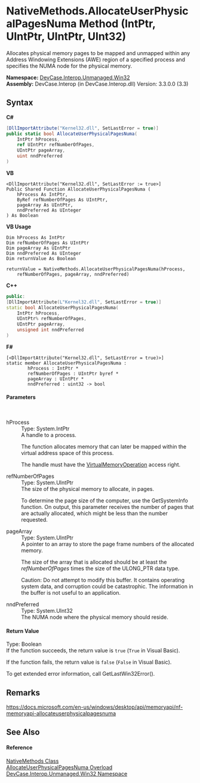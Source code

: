 # NativeMethods.AllocateUserPhysicalPagesNuma Method (IntPtr, UIntPtr, UIntPtr, UInt32)
 

Allocates physical memory pages to be mapped and unmapped within any Address Windowing Extensions (AWE) region of a specified process and specifies the NUMA node for the physical memory.

**Namespace:**&nbsp;<a href="N_DevCase_Interop_Unmanaged_Win32">DevCase.Interop.Unmanaged.Win32</a><br />**Assembly:**&nbsp;DevCase.Interop (in DevCase.Interop.dll) Version: 3.3.0.0 (3.3)

## Syntax

**C#**<br />
``` C#
[DllImportAttribute("Kernel32.dll", SetLastError = true)]
public static bool AllocateUserPhysicalPagesNuma(
	IntPtr hProcess,
	ref UIntPtr refNumberOfPages,
	UIntPtr pageArray,
	uint nndPreferred
)
```

**VB**<br />
``` VB
<DllImportAttribute("Kernel32.dll", SetLastError := true>]
Public Shared Function AllocateUserPhysicalPagesNuma ( 
	hProcess As IntPtr,
	ByRef refNumberOfPages As UIntPtr,
	pageArray As UIntPtr,
	nndPreferred As UInteger
) As Boolean
```

**VB Usage**<br />
``` VB Usage
Dim hProcess As IntPtr
Dim refNumberOfPages As UIntPtr
Dim pageArray As UIntPtr
Dim nndPreferred As UInteger
Dim returnValue As Boolean

returnValue = NativeMethods.AllocateUserPhysicalPagesNuma(hProcess, 
	refNumberOfPages, pageArray, nndPreferred)
```

**C++**<br />
``` C++
public:
[DllImportAttribute(L"Kernel32.dll", SetLastError = true)]
static bool AllocateUserPhysicalPagesNuma(
	IntPtr hProcess, 
	UIntPtr% refNumberOfPages, 
	UIntPtr pageArray, 
	unsigned int nndPreferred
)
```

**F#**<br />
``` F#
[<DllImportAttribute("Kernel32.dll", SetLastError = true)>]
static member AllocateUserPhysicalPagesNuma : 
        hProcess : IntPtr * 
        refNumberOfPages : UIntPtr byref * 
        pageArray : UIntPtr * 
        nndPreferred : uint32 -> bool 

```


#### Parameters
&nbsp;<dl><dt>hProcess</dt><dd>Type: System.IntPtr<br />A handle to a process. 

 The function allocates memory that can later be mapped within the virtual address space of this process. 

 The handle must have the <a href="T_DevCase_Interop_Unmanaged_Win32_Enums_ProcessAccessRights">VirtualMemoryOperation</a> access right.</dd><dt>refNumberOfPages</dt><dd>Type: System.UIntPtr<br />The size of the physical memory to allocate, in pages. 

 To determine the page size of the computer, use the GetSystemInfo function. On output, this parameter receives the number of pages that are actually allocated, which might be less than the number requested.</dd><dt>pageArray</dt><dd>Type: System.UIntPtr<br />A pointer to an array to store the page frame numbers of the allocated memory. 

 The size of the array that is allocated should be at least the *refNumberOfPages* times the size of the ULONG_PTR data type. 

 Caution: Do not attempt to modify this buffer. It contains operating system data, and corruption could be catastrophic. The information in the buffer is not useful to an application.</dd><dt>nndPreferred</dt><dd>Type: System.UInt32<br />The NUMA node where the physical memory should reside.</dd></dl>

#### Return Value
Type: Boolean<br />If the function succeeds, the return value is `true` (`True` in Visual Basic). 

 If the function fails, the return value is `false` (`False` in Visual Basic). 

 To get extended error information, call GetLastWin32Error().

## Remarks
<a href="https://docs.microsoft.com/en-us/windows/desktop/api/memoryapi/nf-memoryapi-allocateuserphysicalpagesnuma" target="_blank">https://docs.microsoft.com/en-us/windows/desktop/api/memoryapi/nf-memoryapi-allocateuserphysicalpagesnuma</a>

## See Also


#### Reference
<a href="T_DevCase_Interop_Unmanaged_Win32_NativeMethods">NativeMethods Class</a><br /><a href="Overload_DevCase_Interop_Unmanaged_Win32_NativeMethods_AllocateUserPhysicalPagesNuma">AllocateUserPhysicalPagesNuma Overload</a><br /><a href="N_DevCase_Interop_Unmanaged_Win32">DevCase.Interop.Unmanaged.Win32 Namespace</a><br />